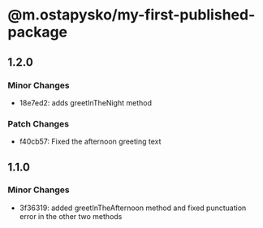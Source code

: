 # @m.ostapysko/my-first-published-package

## 1.2.0

### Minor Changes

- 18e7ed2: adds greetInTheNight method

### Patch Changes

- f40cb57: Fixed the afternoon greeting text

## 1.1.0

### Minor Changes

- 3f36319: added greetInTheAfternoon method and fixed punctuation error in the other two methods
